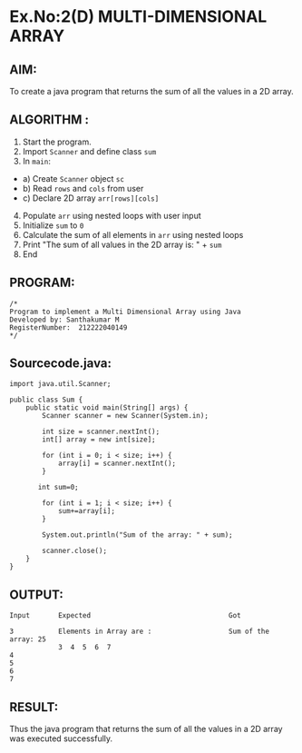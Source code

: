 # Ex.No:2(D) MULTI-DIMENSIONAL ARRAY

## AIM:
To create a java program that returns the sum of all the values in a 2D array.

## ALGORITHM :
1.	Start the program.
2.	Import `Scanner` and define class `sum`
3.	In `main`:
-	a) Create `Scanner` object `sc`
-	b) Read `rows` and `cols` from user
-	c) Declare 2D array `arr[rows][cols]`
4.	Populate `arr` using nested loops with user input
5.	Initialize `sum` to `0`
6.	Calculate the sum of all elements in `arr` using nested loops
7.	Print "The sum of all values in the 2D array is: " + `sum`
8.	End



## PROGRAM:
 ```
/*
Program to implement a Multi Dimensional Array using Java
Developed by: Santhakumar M
RegisterNumber:  212222040149
*/
```

## Sourcecode.java:
```
import java.util.Scanner;

public class Sum {
    public static void main(String[] args) {
        Scanner scanner = new Scanner(System.in);

        int size = scanner.nextInt();
        int[] array = new int[size];

        for (int i = 0; i < size; i++) {
            array[i] = scanner.nextInt();
        }

       int sum=0;

        for (int i = 1; i < size; i++) {
            sum+=array[i];
        }

        System.out.println("Sum of the array: " + sum);

        scanner.close();
    }
}

```







## OUTPUT:
```
Input       Expected                                  Got

3           Elements in Array are :                   Sum of the array: 25                  
            3  4  5  6  7                             
4
5
6
7

```



## RESULT:
Thus the java program that returns the sum of all the values in a 2D array was executed successfully.


